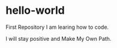 # hello-world
First Repository
I am learing how to code.

I will stay positive and Make My Own Path.
